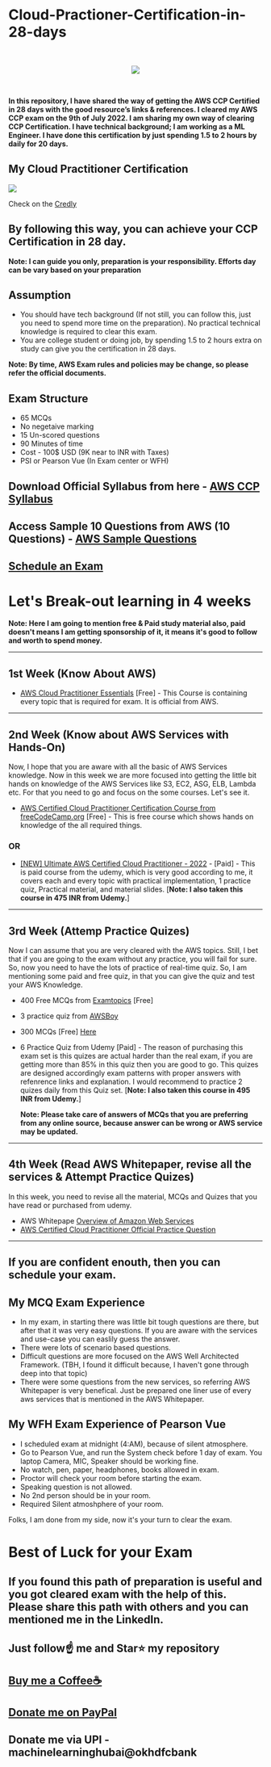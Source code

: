 # Cloud-Practioner-Certification-in-28-days
<br/>
<p align="center">
  <img src="https://github.com/Spidy20/Cloud-Practioner-Certification-in-28-days/blob/main/AWS_CCP_Logo.png">
</p>
<br/>

**In this repository, I have shared the way of getting the AWS CCP Certified in 28 days with the good resource’s links & references. I cleared my AWS CCP exam on the 9th of July 2022. I am sharing my own way of clearing CCP Certification. I have technical background; I am working as a ML Engineer. I have done this certification by just spending 1.5 to 2 hours by daily for 20 days.** 

## My Cloud Practitioner Certification
<img src="https://github.com/Spidy20/Cloud-Practioner-Certification-in-28-days/blob/main/Kushal_CCP_Certification.PNG">

Check on the [Credly](https://www.credly.com/users/kushal-bhavsar.e4119c04/badges)

## By following this way, you can achieve your CCP Certification in 28 day. 
**Note: I can guide you only, preparation is your responsibility. Efforts day can be vary based on your preparation**

## Assumption
- You should have tech background (If not still, you can follow this, just you need to spend more time on the preparation). No practical technical knowledge is required to clear this exam.
- You are college student or doing job, by spending 1.5 to 2 hours extra on study can give you the certification in 28 days.

**Note: By time, AWS Exam rules and policies may be change, so please refer the official documents.**
## Exam Structure
- 65 MCQs
- No negetaive marking
- 15 Un-scored questions
- 90 Minutes of time
- Cost - 100$ USD (9K near to INR with Taxes)
- PSI or Pearson Vue (In Exam center or WFH)

## Download Official Syllabus from here - [AWS CCP Syllabus](https://d1.awsstatic.com/training-and-certification/docs-cloud-practitioner/AWS-Certified-Cloud-Practitioner_Exam-Guide.pdf)

## Access Sample 10 Questions from AWS (10 Questions) - [AWS Sample Questions](https://d1.awsstatic.com/training-and-certification/docs-cloud-practitioner/AWS-Certified-Cloud-Practitioner_Sample-Questions.pdf)

## [Schedule an Exam](https://aws.amazon.com/certification/certified-cloud-practitioner/)

# Let's Break-out learning in 4 weeks
**Note: Here I am going to mention free & Paid study material also, paid doesn't means I am getting sponsorship of it, it means it's good to follow and worth to spend money.**

------------------------------------------------------------------------------------

## 1st Week (Know About AWS)
- [AWS Cloud Practitioner Essentials](https://explore.skillbuilder.aws/learn/course/134/play/31418/aws-cloud-practitioner-essentials-all-modules) [Free] - This Course is containing every topic that is required for exam. It is official from AWS.

------------------------------------------------------------------------------------

## 2nd Week (Know about AWS Services with Hands-On) 
Now, I hope that you are aware with all the basic of AWS Services knowledge. Now in this week we are more focused into getting the little bit hands on knowledge of the AWS Services like S3, EC2, ASG, ELB, Lambda etc. For that you need to go and focus on the some courses. Let's see it. 
- [AWS Certified Cloud Practitioner Certification Course from freeCodeCamp.org](https://www.youtube.com/watch?v=SOTamWNgDKc) [Free] - This is free course which shows hands on knowledge of the all required things.
### OR 
- [[NEW] Ultimate AWS Certified Cloud Practitioner - 2022](https://www.udemy.com/share/103a093@HIWn0tBf7lmN2tJkTER_hrMhfJXUzdsaJLtVxUYq0Gol2LzXgjmBU-pe-4J3W9mf/) - [Paid] - This is paid course from the udemy, which is very good according to me, it covers each and every topic with practical implementation, 1 practice quiz, Practical material, and material slides. [**Note: I also taken this course in 475 INR from Udemy.**]

------------------------------------------------------------------------------------

## 3rd Week (Attemp Practice Quizes)
Now I can assume that you are very cleared with the AWS topics. Still, I bet that if you are going to the exam without any practice, you will fail for sure. So, now you need to have the lots of practice of real-time quiz. So, I am mentioning some paid and free quiz, in that you can give the quiz and test your AWS Knowledge.

- 400 Free MCQs from [Examtopics](https://www.examtopics.com/exams/amazon/aws-certified-cloud-practitioner/) [Free]
- 3 practice quiz from [AWSBoy](https://www.awsboy.com/aws-practice-exams/practitioner/)
- 300 MCQs [Free] [Here](https://dhxjdsa3qp0f7.cloudfront.net/clfc01.html)
- 6 Practice Quiz from Udemy [Paid] - The reason of purchasing this exam set is this quizes are actual harder than the real exam, if you are getting more than 85% in this quiz then you are good to go. This quizes are designed accordingly exam patterns with proper answers with refenrence links and explanation. I would recommend to practice 2 quizes daily from this Quiz set. [**Note: I also taken this course in 495 INR from Udemy.**]

  **Note: Please take care of answers of MCQs that you are preferring from any online source, because answer can be wrong or AWS service may be updated.**

------------------------------------------------------------------------------------

## 4th Week (Read AWS Whitepaper, revise all the services & Attempt Practice Quizes)
In this week, you need to revise all the material, MCQs and Quizes that you have read or purchased from udemy.
- AWS Whitepape [Overview of Amazon Web Services](https://d0.awsstatic.com/whitepapers/aws-overview.pdf)
- [AWS Certified Cloud Practitioner Official Practice Question](https://explore.skillbuilder.aws/learn/course/12483/aws-certified-cloud-practitioner-official-practice-question-set-clf-c01-english)

------------------------------------------------------------------------------------

## If you are confident enouth, then you can schedule your exam. 

## My MCQ Exam Experience
- In my exam, in starting there was little bit tough questions are there, but after that it was very easy questions. If you are aware with the services and use-case you can easlily guess the answer.
- There were lots of scenario based questions.
- Difficult questions are more focused on the AWS Well Architected Framework. (TBH, I found it difficult because, I haven't gone through deep into that topic)
- There were some questions from the new services, so referring AWS Whitepaper is very benefical. Just be prepared one liner use of every aws services that is mentioned in the AWS Whitepaper.

## My WFH Exam Experience of Pearson Vue
- I scheduled exam at midnight (4:AM), because of silent atmosphere. 
- Go to Pearson Vue, and run the System check before 1 day of exam. You laptop Camera, MIC, Speaker should be working fine. 
- No watch, pen, paper, headphones, books allowed in exam.
- Proctor will check your room before starting the exam.
- Speaking question is not allowed.
- No 2nd person should be in your room. 
- Required Silent atmoshphere of your room. 

Folks, I am done from my side, now it's your turn to clear the exam. 

# Best of Luck for your Exam

## If you found this path of preparation is useful and you got cleared exam with the help of this. Please share this path with others and you can mentioned me in the LinkedIn. 


## Just follow☝️ me and Star⭐ my repository 

## [Buy me a Coffee☕](https://www.buymeacoffee.com/spidy20)
## [Donate me on PayPal](https://www.paypal.me/spidy1820)
## Donate me via UPI - machinelearninghubai@okhdfcbank

